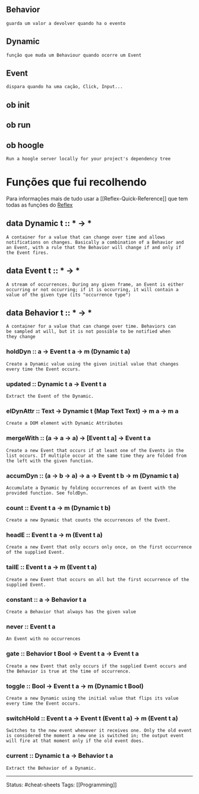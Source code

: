 ## Behavior 
	guarda um valor a devolver quando ha o evento
## Dynamic
	função que muda um Behaviour quando ocorre um Event
## Event   
	dispara quando ha uma cação, Click, Input...

## ob init
## ob run
## ob hoogle
    Run a hoogle server locally for your project's dependency tree

# Funções que fui recolhendo
Para informações mais de tudo usar a [[Reflex-Quick-Reference]] que tem todas as funções do [Reflex](https://reflex-frp.org/get-started)

## data Dynamic t :: * -> *
    A container for a value that can change over time and allows
    notifications on changes. Basically a combination of a Behavior and
    an Event, with a rule that the Behavior will change if and only if
    the Event fires.

## data Event t :: * -> *
    A stream of occurrences. During any given frame, an Event is either
    occurring or not occurring; if it is occurring, it will contain a
    value of the given type (its "occurrence type")

## data Behavior t :: * -> *
    A container for a value that can change over time. Behaviors can
    be sampled at will, but it is not possible to be notified when
    they change


### holdDyn :: a -> Event t a -> m (Dynamic t a)
    Create a Dynamic value using the given initial value that changes
    every time the Event occurs.

### updated :: Dynamic t a -> Event t a
    Extract the Event of the Dynamic.

### elDynAttr :: Text -> Dynamic t (Map Text Text) -> m a -> m a
    Create a DOM element with Dynamic Attributes


### mergeWith :: (a -> a -> a) -> [Event t a] -> Event t a
    Create a new Event that occurs if at least one of the Events in the list occurs. If multiple occur at the same time they are folded from the left with the given function.

### accumDyn ::  (a -> b -> a) -> a -> Event t b -> m (Dynamic t a)
    Accumulate a Dynamic by folding occurrences of an Event with the provided function. See foldDyn.

### count :: Event t a -> m (Dynamic t b)
    Create a new Dynamic that counts the occurrences of the Event.



### headE :: Event t a -> m (Event t a)
    Create a new Event that only occurs only once, on the first occurrence of the supplied Event.

### tailE :: Event t a -> m (Event t a)
    Create a new Event that occurs on all but the first occurrence of the supplied Event.

### constant :: a -> Behavior t a
    Create a Behavior that always has the given value

### never :: Event t a
    An Event with no occurrences

### gate :: Behavior t Bool -> Event t a -> Event t a
    Create a new Event that only occurs if the supplied Event occurs and the Behavior is true at the time of occurrence.

### toggle ::  Bool -> Event t a -> m (Dynamic t Bool)
    Create a new Dynamic using the initial value that flips its value every time the Event occurs.



### switchHold :: Event t a -> Event t (Event t a) -> m (Event t a)
    Switches to the new event whenever it receives one. Only the old event is considered the moment a new one is switched in; the output event will fire at that moment only if the old event does.

### current :: Dynamic t a -> Behavior t a
    Extract the Behavior of a Dynamic.

---
Status:
#cheat-sheets
Tags: [[Programming]]